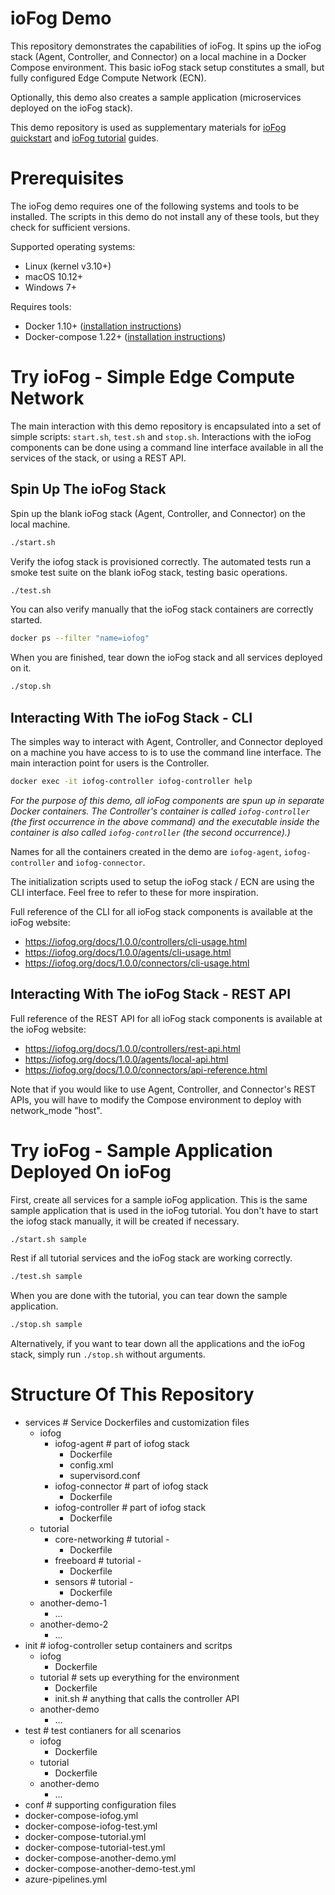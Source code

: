 # ioFog Demo

This repository demonstrates the capabilities of ioFog. It spins up the ioFog stack (Agent, Controller, and Connector) on a local machine in a Docker Compose environment. This basic ioFog stack setup constitutes a small, but fully configured Edge Compute Network (ECN).

Optionally, this demo also creates a sample application (microservices deployed on the ioFog stack).

This demo repository is used as supplementary materials for [ioFog quickstart](https://iofog.org/docs/1.0.0/getting-started/core-concepts.html) and [ioFog tutorial](https://iofog.org/docs/1.0.0/tutorial/introduction.html) guides. 


# Prerequisites

The ioFog demo requires one of the following systems and tools to be installed. The scripts in this demo do not install any of these tools, but they check for sufficient versions.

Supported operating systems:

* Linux (kernel v3.10+)
* macOS 10.12+
* Windows 7+

Requires tools:

* Docker 1.10+ ([installation instructions](https://docs.docker.com/install/))
* Docker-compose 1.22+ ([installation instructions](https://docs.docker.com/compose/install/))


# Try ioFog - Simple Edge Compute Network

The main interaction with this demo repository is encapsulated into a set of simple scripts: `start.sh`, `test.sh` and `stop.sh`. Interactions with the ioFog components can be done using a command line interface available in all the services of the stack, or using a REST API.

## Spin Up The ioFog Stack

Spin up the blank ioFog stack (Agent, Controller, and Connector) on the local machine.

```sh
./start.sh
```

Verify the iofog stack is provisioned correctly. The automated tests run a smoke test suite on the blank ioFog stack, testing basic operations.

```sh
./test.sh
```

You can also verify manually that the ioFog stack containers are correctly started.
```sh
docker ps --filter "name=iofog"
```

When you are finished, tear down the ioFog stack and all services deployed on it.

```sh
./stop.sh
```

## Interacting With The ioFog Stack - CLI

The simples way to interact with Agent, Controller, and Connector deployed on a machine you have access to is to use the command line interface. The main interaction point for users is the Controller.

```sh
docker exec -it iofog-controller iofog-controller help
```
_For the purpose of this demo, all ioFog components are spun up in separate Docker containers. The Controller's container is called `iofog-controller` (the first occurrence in the above command) and the executable inside the container is also called `iofog-controller` (the second occurrence).)_

Names for all the containers created in the demo are `iofog-agent`, `iofog-controller` and `iofog-connector`.

The initialization scripts used to setup the ioFog stack / ECN are using the CLI interface. Feel free to refer to these for more inspiration.

Full reference of the CLI for all ioFog stack components is available at the ioFog website:

* https://iofog.org/docs/1.0.0/controllers/cli-usage.html
* https://iofog.org/docs/1.0.0/agents/cli-usage.html
* https://iofog.org/docs/1.0.0/connectors/cli-usage.html

## Interacting With The ioFog Stack - REST API


Full reference of the REST API for all ioFog stack components is available at the ioFog website:

* https://iofog.org/docs/1.0.0/controllers/rest-api.html
* https://iofog.org/docs/1.0.0/agents/local-api.html
* https://iofog.org/docs/1.0.0/connectors/api-reference.html

Note that if you would like to use Agent, Controller, and Connector's REST APIs, you will have to modify the Compose environment to deploy with network_mode "host".


# Try ioFog - Sample Application Deployed On ioFog

First, create all services for a sample ioFog application. This is the same sample application that is used in the ioFog tutorial. You don't have to start the iofog stack manually, it will be created if necessary.

```sh
./start.sh sample
```

Rest if all tutorial services and the ioFog stack are working correctly.
```sh
./test.sh sample
```

When you are done with the tutorial, you can tear down the sample application.
```sh
./stop.sh sample
```

Alternatively, if you want to tear down all the applications and the ioFog stack, simply run `./stop.sh` without arguments.


# Structure Of This Repository

* services                  # Service Dockerfiles and customization files
    - iofog
        + iofog-agent       # part of iofog stack
            * Dockerfile
            * config.xml
            * supervisord.conf
        + iofog-connector   # part of iofog stack
            * Dockerfile
        + iofog-controller  # part of iofog stack
            * Dockerfile
    - tutorial
        + core-networking   # tutorial -        
            * Dockerfile
        + freeboard         # tutorial -
            * Dockerfile
        + sensors           # tutorial -
            * Dockerfile
    - another-demo-1
        + ...
    - another-demo-2
        + ...
* init                  # iofog-controller setup containers and scritps
    - iofog
        + Dockerfile
    - tutorial          # sets up everything for the environment
        + Dockerfile
        + init.sh       # anything that calls the controller API
    - another-demo
        + ...
* test                  # test contianers for all scenarios
    - iofog
        + Dockerfile
    - tutorial
        + Dockerfile
    - another-demo
        + ...
* conf # supporting configuration files 
* docker-compose-iofog.yml
* docker-compose-iofog-test.yml
* docker-compose-tutorial.yml
* docker-compose-tutorial-test.yml
* docker-compose-another-demo.yml
* docker-compose-another-demo-test.yml
* azure-pipelines.yml